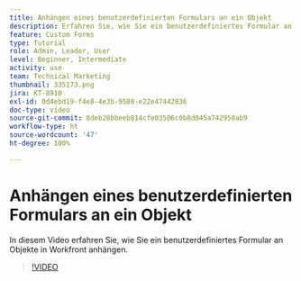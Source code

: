 ```yaml
---
title: Anhängen eines benutzerdefinierten Formulars an ein Objekt
description: Erfahren Sie, wie Sie ein benutzerdefiniertes Formular an ein Objekt anhängen und benutzerdefinierte Felder in Berichten sichtbar machen.
feature: Custom Forms
type: Tutorial
role: Admin, Leader, User
level: Beginner, Intermediate
activity: use
team: Technical Marketing
thumbnail: 335173.png
jira: KT-8910
exl-id: 0d4ebd19-f4e8-4e3b-9580-e22e47442836
doc-type: video
source-git-commit: 8deb28bbeeb814cfe03506c0b8d045a742950ab9
workflow-type: ht
source-wordcount: '47'
ht-degree: 100%

---
```


# Anhängen eines benutzerdefinierten Formulars an ein Objekt

In diesem Video erfahren Sie, wie Sie ein benutzerdefiniertes Formular an Objekte in Workfront anhängen.

>[!VIDEO](https://video.tv.adobe.com/v/335173/?quality=12&learn=on)
